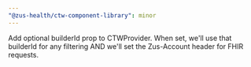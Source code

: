```yaml
---
"@zus-health/ctw-component-library": minor
---
```


Add optional builderId prop to CTWProvider. When set, we'll use that builderId for any filtering AND we'll set the Zus-Account header for FHIR requests.
